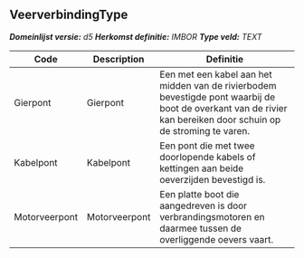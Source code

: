 ﻿## VeerverbindingType

*__Domeinlijst versie:__ d5*
*__Herkomst definitie:__ IMBOR*
*__Type veld:__ TEXT*

|__Code__ |__Description__ |__Definitie__	|
|	---	|	---	|   ---	| 
| Gierpont | Gierpont | Een met een kabel aan het midden van de rivierbodem bevestigde pont waarbij de boot de overkant van de rivier kan bereiken door schuin op de stroming te varen. |
| Kabelpont | Kabelpont | Een pont die met twee doorlopende kabels of kettingen aan beide oeverzijden bevestigd is. |
| Motorveerpont | Motorveerpont | Een platte boot die aangedreven is door verbrandingsmotoren en daarmee tussen de overliggende oevers vaart. |
